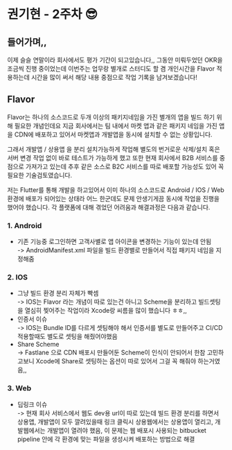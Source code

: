# 권기현 - 2주차 😎

## 들어가며,,
이제 슬슬 연말이라 회사에서도 평가 기간이 되고있습니다,, 그동안 미뤄두었던 OKR을 조금씩 진행 중이었는데 이번주는 업무랑 별개로 스터디도 할 겸 개인시간을 Flavor 적용하는데 시간을 많이 써서 해당 내용 중점으로 작업 기록을 남겨보겠습니다!

## Flavor
Flavor는 하나의 소스코드로 두개 이상의 패키지네임을 가진 별개의 앱을 빌드 하기 위해 필요한 개념인데요 지금 회사에서는 팀 내에서 마켓 앱과 같은 패키지 네임을 가진 앱을 CDN에 배포하고 있어서 마켓앱과 개발앱을 동시에 설치할 수 없는 상황입니다.    

그래서 개발앱 / 상용앱 을 분리 설치가능하게 작업해 별도의 번거로운 삭제/설치 혹은 서버 변경 작업 없이 바로 테스트가 가능하게 했고 또한 현재 회사에서 B2B 서비스를 중점으로 가져가고 있는데 추후 같은 소스로 B2C 서비스를 따로 배포할 가능성도 있어 꼭 필요한 기술검토였습니다.

저는 Flutter를 통해 개발을 하고있어서 이미 하나의 소스코드로 Android / IOS / Web 환경에 배포가 되어있는 상태라 어느 한군데도 문제 안생기게끔 동시에 작업을 진행을 했어야 했습니다. 각 플랫폼에 대해 겪었던 어려움과 해결과정은 다음과 같습니다.

### 1. Android  
* 기존 기능중 로그인하면 고객사별로 앱 아이콘을 변경하는 기능이 있는데 안됨  
-> AndroidManifest.xml 파일을 빌드 환경별로 만들어서 직접 패키지 네임을 지정해줌

### 2. IOS
* 그냥 빌드 환경 분리 자체가 빡셈  
-> IOS는 Flavor 라는 개념이 따로 있는건 아니고 Scheme을 분리하고 빌드셋팅을 열심히  찢어주는 작업이라 Xcode랑 씨름을 많이 했습니다 ㅎㅎ,,
* 인증서 이슈  
-> IOS는 Bundle ID를 다르게 셋팅해야 해서 인증서를 별도로 만들어주고 CI/CD 적용할때도 별도로 셋팅을 해줬어야했음
* Share Scheme  
-> Fastlane 으로 CDN 배포시 만들어둔 Scheme이 인식이 안되어서 한참 고민하고보니 Xcode에 Share로 셋팅하는 옵션이 따로 있어서 그걸 꼭 해줘야 하는거였음,,

### 3. Web
* 딥링크 이슈  
-> 현재 회사 서비스에서 웹도 dev용 url이 따로 있는데 빌드 환경 분리를 하면서 상용앱, 개발앱이 모두 깔려있을때 링크 클릭시 상용웹에서는 상용앱이 열리고, 개발웹에서는 개발앱이 열려야 했음, 이 문제는 웹 배포시 사용되는 bitbucket pipeline 안에 각 환경에 맞는 파일을 생성시켜 배포하는 방법으로 해결
